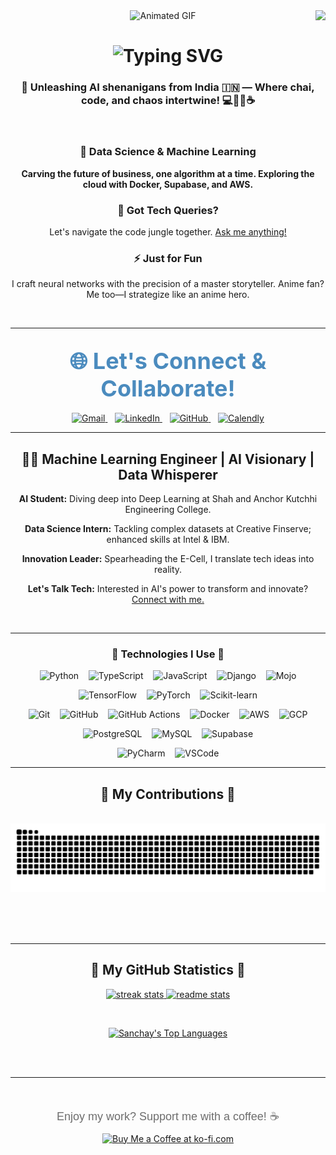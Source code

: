 <img align="right" src="https://visitor-badge.laobi.icu/badge?page_id=Sanchay-T.Sanchay-T" />

<div align="center">
  <img src="https://i.postimg.cc/nLfstxZz/R.gif" alt="Animated GIF" />
  
  <h1>
      <img src="https://readme-typing-svg.herokuapp.com/?font=Righteous&size=30&center=true&vCenter=true&width=600&height=70&duration=4000&lines=Zooming+through+the+cosmos...;It's+Sanchay+Thalnerkar+dropping+in!+👋" alt="Typing SVG" />
  </h1>
</div>


<h3 align="center">
  🌟 Unleashing AI shenanigans from India 🇮🇳 — Where chai, code, and chaos intertwine! 💻🤹‍♂️☕
</h3>

<br/>

<div align="center">
  <h3>🔭 Data Science & Machine Learning</h3>
  <p><strong>Carving the future of business, one algorithm at a time. Exploring the cloud with Docker, Supabase, and AWS.</strong></p>

  <h3>💬 Got Tech Queries?</h3>
  <p>Let's navigate the code jungle together. <a href="https://github.com/Sanchay-T/Sanchay-T/issues">Ask me anything!</a></p>

  <h3>⚡ Just for Fun</h3>
  <p>I craft neural networks with the precision of a master storyteller. Anime fan? Me too—I strategize like an anime hero.</p>
</div>
 
<br/>
<hr/>
 
<h2 align="center">
  <span style="font-size:36px; font-weight:bold; color:#4b8bbe;">🌐 Let's Connect & Collaborate!</span>
</h2>

<p align="center">
  <!-- Gmail -->
  <a href="mailto:thalnerkarsanchay17@gmail.com">
    <img height="40" src="https://www.vectorlogo.zone/logos/gmail/gmail-icon.svg" alt="Gmail" />
  </a>
  &nbsp;&nbsp;
  <!-- LinkedIn -->
  <a href="https://www.linkedin.com/in/sanchay-thalnerkar-0b8a47215/" target="_blank">
    <img height="40" src="https://www.vectorlogo.zone/logos/linkedin/linkedin-icon.svg" alt="LinkedIn" />
  </a>
  &nbsp;&nbsp;
  <!-- GitHub -->
  <a href="https://github.com/Sanchay-T" target="_blank">
    <img height="40" src="https://www.vectorlogo.zone/logos/github/github-icon.svg" alt="GitHub" />
  </a>
  &nbsp;&nbsp;
  <!-- Calendly -->
  <a href="https://cal.com/sanchay-sachin-thalnerkar-k4acm3/15min" target="_blank">
    <img height="40" src="https://cal.com/logo-white.svg" alt="Calendly" />
  </a>
</p>


<hr/>


 <!-- About Me Section -->
<div align="center">
  <h2>👨‍🚀 Machine Learning Engineer | AI Visionary | Data Whisperer</h2>
  
  <p><strong>AI Student:</strong> Diving deep into Deep Learning at Shah and Anchor Kutchhi Engineering College.</p>
  <p><strong>Data Science Intern:</strong> Tackling complex datasets at Creative Finserve; enhanced skills at Intel & IBM.</p>
  <p><strong>Innovation Leader:</strong> Spearheading the E-Cell, I translate tech ideas into reality.</p>
  <p><strong>Let's Talk Tech:</strong> Interested in AI's power to transform and innovate? <a href="https://github.com/Sanchay-T">Connect with me.</a></p>
</div>

<br/>
<hr/>


<h3 align="center">🔨 Technologies I Use 🔨</h3>

<p align="center">
  <!-- Row 1 -->
  <img src="https://skillicons.dev/icons?i=python" width="40" height="40" alt="Python"/>&nbsp;&nbsp;&nbsp;
  <img src="https://skillicons.dev/icons?i=typescript" width="40" height="40" alt="TypeScript"/>&nbsp;&nbsp;&nbsp;
  <img src="https://skillicons.dev/icons?i=javascript" width="40" height="40" alt="JavaScript"/>&nbsp;&nbsp;&nbsp;
  <img src="https://skillicons.dev/icons?i=django" width="40" height="40" alt="Django"/>&nbsp;&nbsp;&nbsp;
  <img src="https://i.postimg.cc/FsWGR5Sx/Mojo.png" width="40" height="40" alt="Mojo"/>
</p>

<p align="center">
  <!-- Row 2 -->
  <img src="https://skillicons.dev/icons?i=tensorflow" width="40" height="40" alt="TensorFlow"/>&nbsp;&nbsp;&nbsp;
  <img src="https://skillicons.dev/icons?i=pytorch" width="40" height="40" alt="PyTorch"/>&nbsp;&nbsp;&nbsp;
  <img src="https://skillicons.dev/icons?i=sklearn" width="40" height="40" alt="Scikit-learn"/>
</p>

<p align="center">
  <!-- Row 3 -->
  <img src="https://skillicons.dev/icons?i=git" width="40" height="40" alt="Git"/>&nbsp;&nbsp;&nbsp;
  <img src="https://skillicons.dev/icons?i=github" width="40" height="40" alt="GitHub"/>&nbsp;&nbsp;&nbsp;
  <img src="https://skillicons.dev/icons?i=githubactions" width="40" height="40" alt="GitHub Actions"/>&nbsp;&nbsp;&nbsp;
  <img src="https://skillicons.dev/icons?i=docker" width="40" height="40" alt="Docker"/>&nbsp;&nbsp;&nbsp;
  <img src="https://skillicons.dev/icons?i=aws" width="40" height="40" alt="AWS"/>&nbsp;&nbsp;&nbsp;
  <img src="https://skillicons.dev/icons?i=gcp" width="40" height="40" alt="GCP"/>
</p>

<p align="center">
  <!-- Row 4 -->
  <img src="https://skillicons.dev/icons?i=postgres" width="40" height="40" alt="PostgreSQL"/>&nbsp;&nbsp;&nbsp;
  <img src="https://skillicons.dev/icons?i=mysql" width="40" height="40" alt="MySQL"/>&nbsp;&nbsp;&nbsp;
  <img src="https://skillicons.dev/icons?i=supabase" width="40" height="40" alt="Supabase"/>
</p>

<p align="center">
  <!-- Row 5 -->
  <img src="https://skillicons.dev/icons?i=pycharm" width="40" height="40" alt="PyCharm"/>&nbsp;&nbsp;&nbsp;
  <img src="https://skillicons.dev/icons?i=vscode" width="40" height="40" alt="VSCode"/>
</p>

<hr/>

<div align="center">
  <h2>🐍 My Contributions 🐍</h2>
  <br>
  <img alt="snake eating my contributions" src="https://raw.githubusercontent.com/Sanchay-T/Sanchay-T/output/github-contribution-grid-snake.svg" />
  
  <br/><br/><br/>
</div>

<hr/>

<h2 align="center">🔢 My GitHub Statistics 🔢</h2>

<p align="center">
  <a href="https://github.com/Sanchay-T">
    <img width="390" src="https://github-readme-streak-stats-salesp07.vercel.app/?user=Sanchay-T&count_private=true&theme=react&border_radius=10" alt="streak stats"/>
  </a>
  <a href="https://github.com/Sanchay-T">
  <img width=390 src="https://github-readme-stats-salesp07.vercel.app/api?username=Sanchay-T&count_private=true&show_icons=true&theme=react&rank_icon=github&border_radius=10" alt="readme stats" />
  </a>
</p>

<p align="center">
  <!-- Spacing between cards -->
  <br/>
</p>

<p align="center">
  <a href="https://github.com/Sanchay-T">
    <img width="390" src="https://github-readme-stats.vercel.app/api/top-langs/?username=Sanchay-T&theme=react&border_radius=10&langs_count=8&layout=compact" alt="Sanchay's Top Languages" />
  </a>
</p>


<br/><br/>

<hr/>

<br/>

<div align="center">
    <p style="font-size:18px; color:#6d6d6d; font-family:Arial, sans-serif; margin-bottom:10px;">
        Enjoy my work? Support me with a coffee! ☕
    </p>
    <a href='ko-fi.com/sanchay' target='_blank'>
        <img height='50' style='border:0px; height:50px;' src='https://storage.ko-fi.com/cdn/kofi1.png?v=3' alt='Buy Me a Coffee at ko-fi.com' />
    </a>
</div>

<br/>



